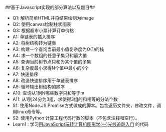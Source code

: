 ##基于Javascript实现的部分算法以及题目##


* Q1: 解析简单HTML并将结果绘制为image
* Q2: 使用canvas绘制柱状图表
* Q3: 根据超市小票计算订单价格
* A1: 单链表的插入排序
* A2: 将树结构转为链表
* A3: 构建一个查询当前最小值复杂度为O(1)的栈
* A4: 求一个数组的任意子集只和最大值
* A5: 查询当前树节点只和为某个值的子集
* A6: 复杂度最小求得N个值中最小的K个
* A7: 快速排序
* A8: 改造快速排序用于单链表排序
* A9: 循环输出树结构的顺序
* A10: 查询从1到N哪些数字只和等于m
* A11: 从1到24分为3组，求使得3组的和相等的分法个数
* S1: 使用Node.JS Promise方式做成的脚本。包含遍历文件夹，修改文件，调用linux命令等。
* S2: 使用Python 计算工程代码行数的脚本（不包含注释和空行）。
* Learn1 : 学习[用JavaScript玩转计算机图形学(一)光线追踪入门](http://www.cnblogs.com/miloyip/archive/2010/03/29/1698953.html#3077170) 的代码
